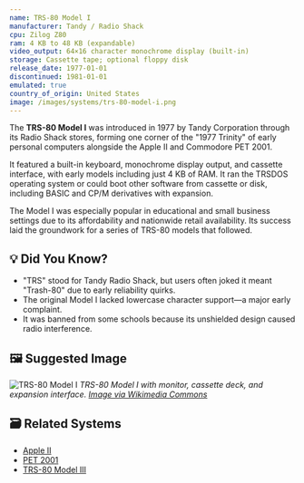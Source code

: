 ```yaml
---
name: TRS-80 Model I
manufacturer: Tandy / Radio Shack
cpu: Zilog Z80
ram: 4 KB to 48 KB (expandable)
video_output: 64×16 character monochrome display (built-in)
storage: Cassette tape; optional floppy disk
release_date: 1977-01-01
discontinued: 1981-01-01
emulated: true
country_of_origin: United States
image: /images/systems/trs-80-model-i.png
---
```


The **TRS-80 Model I** was introduced in 1977 by Tandy Corporation through its Radio Shack stores, forming one corner of the "1977 Trinity" of early personal computers alongside the Apple II and Commodore PET 2001.

It featured a built-in keyboard, monochrome display output, and cassette interface, with early models including just 4 KB of RAM. It ran the TRSDOS operating system or could boot other software from cassette or disk, including BASIC and CP/M derivatives with expansion.

The Model I was especially popular in educational and small business settings due to its affordability and nationwide retail availability. Its success laid the groundwork for a series of TRS-80 models that followed.

## 💡 Did You Know?

- "TRS" stood for Tandy Radio Shack, but users often joked it meant "Trash-80" due to early reliability quirks.
- The original Model I lacked lowercase character support—a major early complaint.
- It was banned from some schools because its unshielded design caused radio interference.

## 🖼 Suggested Image

![TRS-80 Model I](https://upload.wikimedia.org/wikipedia/commons/thumb/b/b9/TRS-80_Model_I_System.jpg/640px-TRS-80_Model_I_System.jpg)
*TRS-80 Model I with monitor, cassette deck, and expansion interface. [Image via Wikimedia Commons](https://commons.wikimedia.org/wiki/File:TRS-80_Model_I_System.jpg)*

## 🗃 Related Systems

- [Apple II](./apple-ii)
- [PET 2001](./pet-2001)
- [TRS-80 Model III](./trs-80-model-iii)
